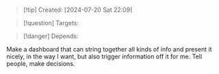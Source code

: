 
>[!tip] Created: [2024-07-20 Sat 22:09]

>[!question] Targets: 

>[!danger] Depends: 

Make a dashboard that can string together all kinds of info and present it nicely, in the way I want, but also trigger information off it for me.  Tell people, make decisions.